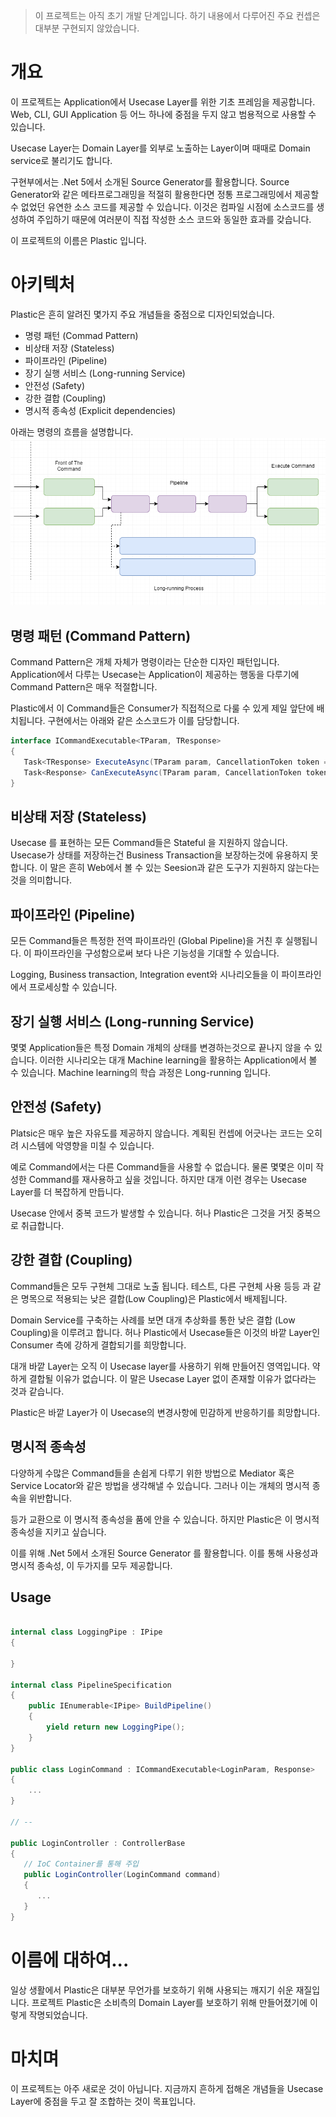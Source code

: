 ﻿> 이 프로젝트는 아직 초기 개발 단계입니다. 하기 내용에서 다루어진 주요 컨셉은 대부분 구현되지 않았습니다.

# 개요
이 프로젝트는 Application에서 Usecase Layer를 위한 기초 프레임을 제공합니다.
Web, CLI, GUI Application 등 어느 하나에 중점을 두지 않고 범용적으로 사용할 수 있습니다.

Usecase Layer는 Domain Layer를 외부로 노출하는 Layer이며 때때로 Domain service로 불리기도 합니다.

구현부에서는 .Net 5에서 소개된 Source Generator를 활용합니다.
Source Generator와 같은 메타프로그래밍을 적절히 활용한다면 정통 프로그래밍에서 제공할 수 없었던 유연한 소스 코드를 제공할 수 있습니다.
이것은 컴파일 시점에 소스코드를 생성하여 주입하기 때문에 여러분이 직접 작성한 소스 코드와 동일한 효과를 갖습니다.


이 프로젝트의 이름은 Plastic 입니다.

# 아키텍처
Plastic은 흔히 알려진 몇가지 주요 개념들을 중점으로 디자인되었습니다.

* 명령 패턴 (Commad Pattern)
* 비상태 저장 (Stateless)
* 파이프라인 (Pipeline)
* 장기 실행 서비스 (Long-running Service)
* 안전성 (Safety)
* 강한 결합 (Coupling)
* 명시적 종속성 (Explicit dependencies)

아래는 명령의 흐름을 설명합니다.
![Platstic의 명령 흐름](resources/plastic-flow.png)

## 명령 패턴 (Command Pattern)
Command Pattern은 개체 자체가 명령이라는 단순한 디자인 패턴입니다.
Application에서 다루는 Usecase는 Application이 제공하는 행동을 다루기에 Command Pattern은 매우 적절합니다.

Plastic에서 이 Command들은 Consumer가 직접적으로 다룰 수 있게 제일 앞단에 배치됩니다.
구현에서는 아래와 같은 소스코드가 이를 담당합니다.

```cs
interface ICommandExecutable<TParam, TResponse>
{
   Task<TResponse> ExecuteAsync(TParam param, CancellationToken token = default);
   Task<Response> CanExecuteAsync(TParam param, CancellationToken token = default);
}
```

## 비상태 저장 (Stateless)
Usecase 를 표현하는 모든 Command들은 Stateful 을 지원하지 않습니다.
Usecase가 상태를 저장하는건 Business Transaction을 보장하는것에 유용하지 못합니다.
이 말은 흔히 Web에서 볼 수 있는 Seesion과 같은 도구가 지원하지 않는다는 것을 의미합니다.

## 파이프라인 (Pipeline)
모든 Command들은 특정한 전역 파이프라인 (Global Pipeline)을 거친 후 실행됩니다.
이 파이프라인을 구성함으로써 보다 나은 기능성을 기대할 수 있습니다.

Logging, Business transaction, Integration event와 시나리오들을 이 파이프라인에서 프로세싱할 수 있습니다.

## 장기 실행 서비스 (Long-running Service)
몇몇 Application들은 특정 Domain 개체의 상태를 변경하는것으로 끝나지 않을 수 있습니다.
이러한 시나리오는 대개 Machine learning을 활용하는 Application에서 볼 수 있습니다.
Machine learning의 학습 과정은 Long-running 입니다.

## 안전성 (Safety)
Platsic은 매우 높은 자유도를 제공하지 않습니다.
계획된 컨셉에 어긋나는 코드는 오히려 시스템에 악영향을 미칠 수 있습니다.

예로 Command에서는 다른 Command들을 사용할 수 없습니다.
물론 몇몇은 이미 작성한 Command를 재사용하고 싶을 것입니다.
하지만 대개 이런 경우는 Usecase Layer를 더 복잡하게 만듭니다.

Usecase 안에서 중복 코드가 발생할 수 있습니다. 허나 Plastic은 그것을 거짓 중복으로 취급합니다.

## 강한 결합 (Coupling)
Command들은 모두 구현체 그대로 노출 됩니다.
테스트, 다른 구현체 사용 등등 과 같은 명목으로 적용되는 낮은 결합(Low Coupling)은 Plastic에서 배제됩니다.
 
Domain Service를 구축하는 사례를 보면 대개 추상화를 통한 낮은 결합 (Low Coupling)을 이루려고 합니다.
허나 Plastic에서 Usecase들은 이것의 바깥 Layer인 Consumer 측에 강하게 결합되기를 희망합니다.

대개 바깥 Layer는 오직 이 Usecase layer를 사용하기 위해 만들어진 영역입니다. 약하게 결합될 이유가 없습니다.
이 말은 Usecase Layer 없이 존재할 이유가 없다라는 것과 같습니다.

Plastic은 바깥 Layer가 이 Usecase의 변경사항에 민감하게 반응하기를 희망합니다.

## 명시적 종속성 
다양하게 수많은 Command들을 손쉽게 다루기 위한 방법으로 Mediator 혹은 Service Locator와 같은 방법을 생각해낼 수 있습니다.
그러나 이는 개체의 명시적 종속을 위반합니다.

등가 교환으로 이 명시적 종속성을 품에 안을 수 있습니다.
하지만 Plastic은 이 명시적 종속성을 지키고 싶습니다.

이를 위해 .Net 5에서 소개된 Source Generator 를 활용합니다.
이를 통해 사용성과 명시적 종속성, 이 두가지를 모두 제공합니다.

## Usage

```cs

internal class LoggingPipe : IPipe
{
   
}

internal class PipelineSpecification
{
    public IEnumerable<IPipe> BuildPipeline()
    {
        yield return new LoggingPipe();
    }
}

public class LoginCommand : ICommandExecutable<LoginParam, Response>
{
    ...
}

// -- 

public LoginController : ControllerBase
{
   // IoC Container를 통해 주입
   public LoginController(LoginCommand command)
   {
      ...
   }
}

```

# 이름에 대하여...
일상 생활에서 Plastic은 대부분 무언가를 보호하기 위해 사용되는 깨지기 쉬운 재질입니다.
프로젝트 Plastic은 소비측의 Domain Layer를 보호하기 위해 만들어졌기에 이렇게 작명되었습니다.


# 마치며
이 프로젝트는 아주 새로운 것이 아닙니다.
지금까지 흔하게 접해온 개념들을 Usecase Layer에 중점을 두고 잘 조합하는 것이 목표입니다.

